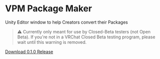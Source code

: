 # VPM Package Maker
Unity Editor window to help Creators convert their Packages

> :warning: Currently only meant for use by Closed-Beta testers (not Open Beta). If you're not in a VRChat Closed Beta testing program, please wait until this warning is removed.

[Download 0.1.0 Release](https://github.com/vrchat-community/vpm-package-maker/releases/download/0.1.0/com.vrchat.tools.package-maker-0.1.0.zip)